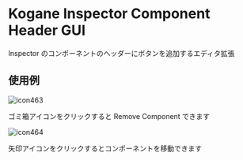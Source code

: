# Kogane Inspector Component Header GUI

Inspector のコンポーネントのヘッダーにボタンを追加するエディタ拡張

## 使用例

![icon463](https://user-images.githubusercontent.com/6134875/193410000-2a6c9694-61b1-4dd9-91b6-87258bb877f2.gif)

ゴミ箱アイコンをクリックすると Remove Component できます

![icon464](https://user-images.githubusercontent.com/6134875/193410001-76972e5f-eab8-404d-adfc-7e86120ec193.gif)

矢印アイコンをクリックするとコンポーネントを移動できます
